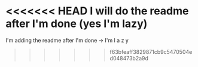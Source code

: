 <<<<<<< HEAD
I will do the readme after I'm done (yes I'm lazy)
=======
I'm adding the readme after I'm done -> I'm  l a z y
>>>>>>> f63bfeaff3829871cb9c5470504ed048473b2a9d
